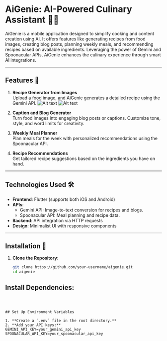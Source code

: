 # AiGenie: AI-Powered Culinary Assistant 🧞‍♂️

AiGenie is a mobile application designed to simplify cooking and content creation using AI. It offers features like generating recipes from food images, creating blog posts, planning weekly meals, and recommending recipes based on available ingredients. Leveraging the power of Gemini and Spoonacular APIs, AiGenie enhances the culinary experience through smart AI integrations.

---

## Features 🌟



1. **Recipe Generator from Images**  
   Upload a food image, and AiGenie generates a detailed recipe using the Gemini API.
   ![Alt text](/Users/manya./Projects/aigenie/genie/assets/images/recipe.png) ![Alt text](/Users/manya./Projects/aigenie/genie/assets/images/recipe_out.png)   

2. **Caption and Blog Generator**  
   Turn food images into engaging blog posts or captions. Customize tone, style, and word limits for creativity.

3. **Weekly Meal Planner**  
   Plan meals for the week with personalized recommendations using the Spoonacular API.

4. **Recipe Recommendations**  
   Get tailored recipe suggestions based on the ingredients you have on hand.

---

## Technologies Used 🛠️

- **Frontend**: Flutter (supports both iOS and Android)  
- **APIs**:  
  - Gemini API: Image-to-text conversion for recipes and blogs.  
  - Spoonacular API: Meal planning and recipe data.  
- **Backend**: API integration via HTTP requests  
- **Design**: Minimalist UI with responsive components  

---

## Installation 🔧

1. **Clone the Repository**:
   ```bash
   git clone https://github.com/your-username/aigenie.git
   cd aigenie

## Install Dependencies:
```flutter pub get
   


## Set Up Environment Variables

1. **Create a `.env` file in the root directory.**
2. **Add your API keys:**
GEMINI_API_KEY=your_gemini_api_key
SPOONACULAR_API_KEY=your_spoonacular_api_key

